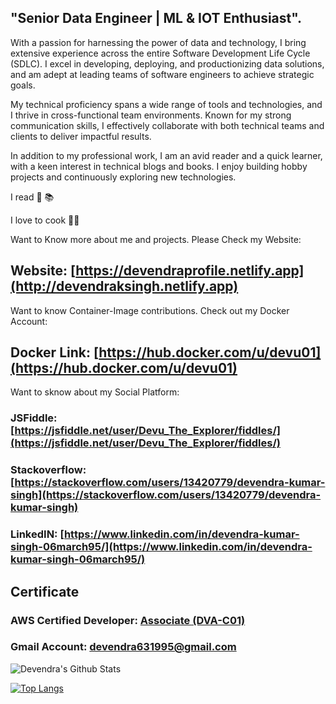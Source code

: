 ## "Senior Data Engineer | ML & IOT Enthusiast".
With a passion for harnessing the power of data and technology, I bring extensive experience across the entire Software Development Life Cycle (SDLC). I excel in developing, deploying, and productionizing data solutions, and am adept at leading teams of software engineers to achieve strategic goals.

My technical proficiency spans a wide range of tools and technologies, and I thrive in cross-functional team environments. Known for my strong communication skills, I effectively collaborate with both technical teams and clients to deliver impactful results.

In addition to my professional work, I am an avid reader and a quick learner, with a keen interest in technical blogs and books. I enjoy building hobby projects and continuously exploring new technologies.

I read 📖 📚

I love to cook 👨‍🍳

Want to Know more about me and projects. Please Check my Website:
## Website: [https://devendraprofile.netlify.app](http://devendraksingh.netlify.app)

Want to know Container-Image contributions. Check out my Docker Account:
## Docker Link: [https://hub.docker.com/u/devu01](https://hub.docker.com/u/devu01)

Want to sknow about my Social Platform:
### JSFiddle: [https://jsfiddle.net/user/Devu_The_Explorer/fiddles/](https://jsfiddle.net/user/Devu_The_Explorer/fiddles/)
### Stackoverflow: [https://stackoverflow.com/users/13420779/devendra-kumar-singh](https://stackoverflow.com/users/13420779/devendra-kumar-singh)
### LinkedIN: [https://www.linkedin.com/in/devendra-kumar-singh-06march95/](https://www.linkedin.com/in/devendra-kumar-singh-06march95/)
## Certificate
### AWS Certified Developer: [Associate (DVA-C01)](https://drive.google.com/file/d/1HANKfiWauCO5azkRFloU5XuNdc0lOx0i/view)

### Gmail Account: devendra631995@gmail.com


![Devendra's Github Stats](https://github-readme-stats.vercel.app/api?username=devendra631997)


[![Top Langs](https://github-readme-stats.vercel.app/api/top-langs/?username=devendra631997&langs_count=12&layout=compact)](https://github.com/devendra631997/github-readme-stats)
